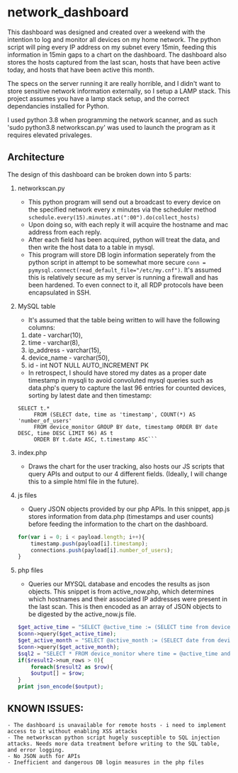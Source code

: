 # network_dashboard

This dashboard was designed and created over a weekend with the intention to log and monitor all devices on my home network. The python script will ping every IP address on my subnet every 15min, feeding this information in 15min gaps to a chart on the dashboard. The dashboard also stores the hosts captured from the last scan, hosts that have been active today, and hosts that have been active this month. 

The specs on the server running it are really horrible, and I didn't want to store sensitive network information externally, so I setup a LAMP stack. This project assumes you have a lamp stack setup, and the correct dependancies installed for Python.

I used python 3.8 when programming the network scanner, and as such 'sudo python3.8 networkscan.py' was used to launch the program as it requires elevated privaleges.

## Architecture


The design of this dashboard can be broken down into 5 parts:

1. networkscan.py
	* This python program will send out a broadcast to every device on the specified network every x minutes via the scheduler method ```schedule.every(15).minutes.at(":00").do(collect_hosts)```
	* Upon doing so, with each reply it will acquire the hostname and mac address from each reply.
	* After each field has been acquired, python will treat the data, and then write the host data to a table in mysql.
	* This program will store DB login information seperately from the python script in attempt to be somewhat more secure ```conn = pymysql.connect(read_default_file="/etc/my.cnf")```. It's assumed this is relatively secure as my server is running a firewall and has been hardened. To even connect to it, all RDP protocols have been encapsulated in SSH.
2. MySQL table
	* It's assumed that the table being written to will have the following columns:
	1. date - varchar(10),
	2. time - varchar(8),
	3. ip_address - varchar(15),
	4. device_name - varchar(50),
	5. id - int NOT NULL AUTO_INCREMENT PK


	* In retrospect, I should have stored my dates as a proper date timestamp in mysqli to avoid convoluted mysql queries such as data.php's query to capture the last 96 entries for counted devices, sorting by latest date and then timestamp: 
	```mysqli
	SELECT t.* 
		 FROM (SELECT date, time as 'timestamp', COUNT(*) AS 'number_of_users' 
		 FROM device_monitor GROUP BY date, timestamp ORDER BY date DESC, time DESC LIMIT 96) AS t
		 ORDER BY t.date ASC, t.timestamp ASC```

3. index.php
	* Draws the chart for the user tracking, also hosts our JS scripts that query APIs and output to our 4 different fields. (Ideally, I will change this to a simple html file in the future).

4. js files
	* Query JSON objects provided by our php APIs. In this snippet, app.js stores information from data.php (timestamps and user counts) before feeding the information to the chart on the dashboard.
	```javascript
	for(var i = 0; i < payload.length; i++){
		timestamp.push(payload[i].timestamp);
		connections.push(payload[i].number_of_users);
	}
	``` 

5. php files
	* Queries our MYSQL database and encodes the results as json objects. This snippet is from active_now.php, which determines which hostnames and their associated IP addresses were present in the last scan. This is then encoded as an array of JSON objects to be digested by the active_now.js file.
	```php
	$get_active_time = "SELECT @active_time := (SELECT time from device_monitor ORDER BY ID DESC LIMIT 1)";
	$conn->query($get_active_time);
	$get_active_month = "SELECT @active_month := (SELECT date from device_monitor ORDER BY ID DESC LIMIT 1)";
	$conn->query($get_active_month);
	$sql2 = "SELECT * FROM device_monitor where time = @active_time and date = @active_month";
	if($result2->num_rows > 0){
		foreach($result2 as $row){
		$output[] = $row;
	}
	print json_encode($output);
	``` 


## KNOWN ISSUES:
	- The dashboard is unavailable for remote hosts - i need to implement access to it without enabling XSS attacks
	- The networkscan python script hugely susceptible to SQL injection attacks. Needs more data treatment before writing to the SQL table, and error logging.
	- No JSON auth for APIs
	- Inefficient and dangerous DB login measures in the php files
